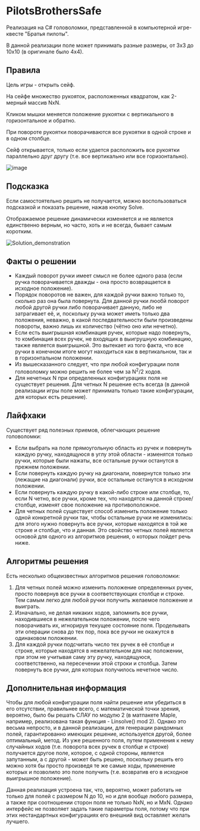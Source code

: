 # PilotsBrothersSafe

Реализация на C# головоломки, представленной в компьютерной игре-квесте "Братья пилоты".

В данной реализации поле может принимать разные размеры, от 3x3 до 10x10 (в оригинале было 4x4).



## Правила

Цель игры - открыть сейф.

На сейфе множество рукояток, расположенных квадратом, как 2-мерный массив NxN.

Кликом мышки меняется положение рукоятки с вертикального в горизонтальное и обратно.

При повороте рукоятки поворачиваются все рукоятки в одной строке и в одном столбце. 

Сейф открывается, только если удается расположить все рукоятки параллельно друг другу (т.е. все вертикально или все горизонтально).

![image](https://user-images.githubusercontent.com/47988040/193587972-e00fc185-3850-4dff-9cba-458237e9990c.png)



## Подсказка

Если самостоятельно решить не получается, можно воспользоваться подсказкой и показать решение, нажав кнопку Solve. 

Отображаемое решение динамически изменяется и не является единственно верным, но часто, хоть и не всегда, бывает самым коротким.

![Solution_demonstration](https://user-images.githubusercontent.com/47988040/193585157-58efc9a0-63b9-4750-9f2a-85c5ac09bd66.png)



## Факты о решении

* Каждый поворот ручки имеет смысл не более одного раза (если ручка поворачивается дважды - она просто возвращается в исходное положение).
* Порядок поворотов не важен, для каждой ручки важно только то, сколько раз она была повернута. Для данной ручки люобй поворот любой другой ручки либо поворачивает данную, либо не затрагивает её, и, поскольку ручка может иметь только два положения, неважно, в какой последвательности были произведены повороты, важно лишь их количество (чётно оно или нечетно). 
* Если есть выигрышная комбинация ручек, которые надо повернуть, то комбинация всех ручек, не входящих в выигрушную комбинацию, также является выигрышной. Это вытекает из того факта, что все ручки в конечном итоге могут находиться как в вертикальном, так и в горизонтальном положении.
* Из вышесказанного следует, что при любой конфигурации поля головоломку можно решить не более чем за N<sup>2</sup>/2 ходов.
* Для нечетных N при определенных конфигурациях поля не существует решения. Для четных N решение есть всегда (в данной реализации игры поле может принимать только такие конфигурации, для которых есть решение).

## Лайфхаки

Существует ряд полезных приемов, облегчающих решение головоломки:
* Если выбрать на поле прямоугольную область из ручек и повернуть каждую ручку, находящуюся в углу этой области - изменятся только ручки, которые были нажаты, все остальные ручки останутся в прежнем положении.
* Если повернуть каждую ручку на диагонали, повернутся только эти (лежащие на диагонали) ручки, все остальные останутся в исходном положении.
* Если повернуть каждую ручку в какой-либо строке или столбце, то, если N четно, все ручки, кроме тех, что находятся на данной строке/столбце, изменят свое положение на противоположное.
* Для четных полей существует способ изменить положение только одной конкретной ручки так, чтобы остальные ручки не изменились: для этого нужно повернуть все ручки, которые находятся в той же строке и столбце, что и данная. Это свойство четных полей является основой для одного из алгоритмов решения, о которых пойдет речь ниже.



## Алгоритмы решения

Есть несколько общеизвестных алгоритмов решения головоломки:

1. Для четных полей можно изменить положение определенных ручек, просто повернув все ручки в соответствующих столбце и строке. Тем самым легко для любой ручки получить желаемое положение и выиграть.
2. Изначально, не делая никаких ходов, запомнить все ручки, находившиеся в нежелательном положении, после чего поворачивать их, игнорируя текущее состояние поля. Проделывать эти операции снова до тех пор, пока все ручки не окажутся в одинаковом положении.
3. Для каждой ручки подсчитать число тех ручек в её столбце и строке, которые находятся в нежелательном для нас положении, при этом не учитывая саму эту ручку, находящуюся, соответственно, на пересечении этой строки и столбца. Затем повернуть все ручки, для которых получилось нечетное число. 
  


## Дополнительная информация 

Чтобы для любой конфигурации поля найти решение или убедиться в его отсутствии, правильнее всего, с математической точки зрения, вероятно, было бы решать СЛАУ по модулю 2 (в матпакете Maple, например, реализована такая функция - Linsolve() mod 2). Однако это весьма непросто, и в данной реализации, для генерации рандомных полей, гарантированно имеющих решение, используется другой, более оптимальный, метод. Из уже решенного поля, путем применения к нему случайных ходов (т.е. поворота всех ручек в столбце и строке) получается другое поле, которое, с одной стороны, является запутанным, а с другой - может быть решено, поскольку решить его можно хотя бы просто произведя те же самые ходы, применение которых и позволило это поле получить (т.е. возвратив его в исходное выигрышное положение).

Данная реализация устроена так, что, вероятно, может работать не только для полей с размером N до 10, но и для вообще любого размера, а также при соотношении сторон поля не только NxN, но и MxN. Однако интерфейс не позволяет задать такие параметры поля, потому что при этих нестандартных конфигурациях его внешний вид оставляет желать лучшего.









